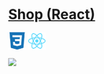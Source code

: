 # [Shop (React)]([https://mahdirazzaghi808.github.io/shop-css/](https://shop-react-css.iran.liara.run/))

<p align="left">
<a href="https://www.w3.org/TR/CSS/#css" target="_blank" rel="noreferrer"><img
          src="https://raw.githubusercontent.com/MahdiRazzaghi808/MahdiRazzaghi808/5f078584a7113bc5c08dbbb2bd7836624e55756d/css3-colored.svg"
          width="36" height="36" alt="CSS3" /></a>
  <a href="https://reactjs.org/" target="_blank" rel="noreferrer"><img
          src="https://raw.githubusercontent.com/MahdiRazzaghi808/MahdiRazzaghi808/9a516b420d947b980f2d581f0c57334e1d8f4646/react-colored.svg"
          width="36" height="36" alt="React" /></a>

</p>

<img src='https://mahdirazzaghi808.github.io/personal/static/media/reactShop.7ec544792a44cfffd96d.jpg' />
